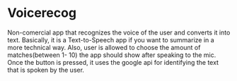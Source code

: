 # Voicerecog
Non-comercial app that recognizes the voice of the user and converts it into text.
Basically, it is a Text-to-Speech app if you want to summarize in a  more technical way.
Also, user is allowed to choose the amount of matches(between 1- 10) the app should show after speaking to the mic.
Once the button is pressed, it uses the google api for identifying the text that is spoken by the user.
